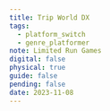 ```yaml
---
title: Trip World DX
tags:
  - platform_switch
  - genre_platformer
note: Limited Run Games
digital: false
physical: true
guide: false
pending: false
date: 2023-11-08
---
```


